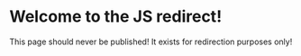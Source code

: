 # Welcome to the JS redirect!

This page should never be published! It exists for redirection purposes only!
